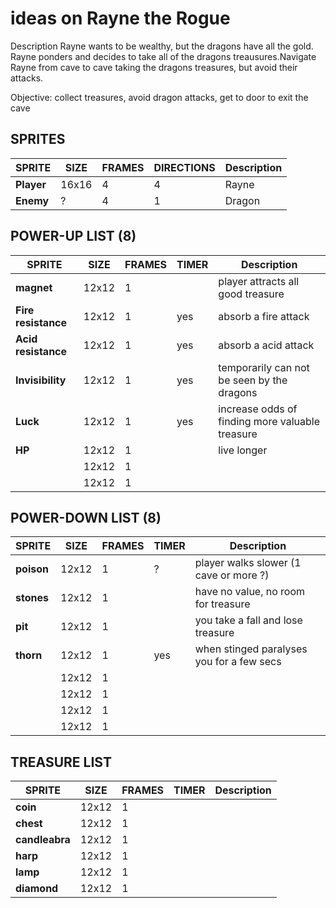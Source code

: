 # ideas on Rayne the Rogue
Description
Rayne wants to be wealthy, but the dragons have all the gold. Rayne ponders and decides to take all of the dragons treausures.Navigate Rayne from cave to cave taking the dragons treasures, but avoid their attacks.

Objective:
collect treasures, avoid dragon attacks, get to door to exit the cave

## SPRITES
| **SPRITE** | **SIZE** | **FRAMES** | **DIRECTIONS** | **Description** |
| ---        | ---      | ---        | ---       | ---             |
| **Player** | 16x16 | 4 | 4 | Rayne  |
| **Enemy** | ? | 4 | 1 | Dragon  |

## POWER-UP LIST (8)
| **SPRITE** | **SIZE** | **FRAMES** | **TIMER** | **Description** |
| ---        | ---      | ---        | ---       | ---             |
| **magnet** | 12x12 | 1 | | player attracts all good treasure |
| **Fire resistance** | 12x12 | 1 | yes | absorb a fire attack |
| **Acid resistance** | 12x12 | 1 | yes | absorb a acid attack |
| **Invisibility** | 12x12 | 1 | yes | temporarily can not be seen by the dragons |
| **Luck** | 12x12 | 1 | yes | increase odds of finding more valuable treasure |
| **HP** | 12x12 | 1 | | live longer |
|  | 12x12 | 1 | |  |
|  | 12x12 | 1 | |  |

## POWER-DOWN LIST (8)
| **SPRITE** | **SIZE** | **FRAMES** | **TIMER** | **Description** |
| ---        | ---      | ---        | ---       | ---             |
| **poison** | 12x12 | 1 | ? | player walks slower (1 cave or more ?) |
| **stones** | 12x12 | 1 | | have no value, no room for treasure |
| **pit** | 12x12 | 1 | | you take a fall and lose treasure |
| **thorn** | 12x12 | 1 | yes | when stinged paralyses you for a few secs  |
|  | 12x12 | 1 | |   |
|  | 12x12 | 1 | |   |
| | 12x12 | 1 | |  |
|  | 12x12 | 1 | |   |

## TREASURE LIST
| **SPRITE** | **SIZE** | **FRAMES** | **TIMER** | **Description** |
| ---        | ---      | ---        | ---       | ---             |
| **coin** | 12x12 | 1 | |  |
| **chest** | 12x12 | 1 | |  |
| **candleabra** | 12x12 | 1 | |  |
| **harp** | 12x12 | 1 | |  |
| **lamp** | 12x12 | 1 | |  |
| **diamond** | 12x12 | 1 | |  |
